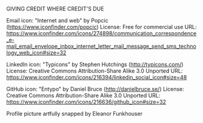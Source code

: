 GIVING CREDIT WHERE CREDIT'S DUE

Email icon:
"Internet and web" by Popcic (https://www.iconfinder.com/popcic)
License: Free for commercial use
URL: https://www.iconfinder.com/icons/274898/communication_correspondence_e-mail_email_envelope_inbox_internet_letter_mail_message_send_sms_technology_web_icon#size=32

LinkedIn icon:
"Typicons" by Stephen Hutchings (http://typicons.com/)
License: Creative Commons Attribution-Share Alike 3.0 Unported
URL: https://www.iconfinder.com/icons/216394/linkedin_social_icon#size=48

GitHub icon: 
"Entypo" by Daniel Bruce (http://danielbruce.se/)
License: Creative Commons Attribution-Share Alike 3.0 Unported
URL: https://www.iconfinder.com/icons/216636/github_icon#size=32

Profile picture artfully snapped by Eleanor Funkhouser